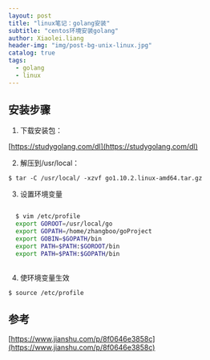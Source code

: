 ```yaml
---
layout: post
title: "linux笔记：golang安装"
subtitle: "centos环境安装golang"
author: Xiaolei.liang
header-img: "img/post-bg-unix-linux.jpg"
catalog: true
tags:
  - golang
  - linux
---
```


## 安装步骤
1. 下载安装包：

  [https://studygolang.com/dl](https://studygolang.com/dl)

2. 解压到/usr/local：

  ``$ tar -C /usr/local/ -xzvf go1.10.2.linux-amd64.tar.gz``

3. 设置环境变量

  ```sh

    $ vim /etc/profile
	export GOROOT=/usr/local/go
    export GOPATH=/home/zhangboo/goProject 
    export GOBIN=$GOPATH/bin
    export PATH=$PATH:$GOROOT/bin
    export PATH=$PATH:$GOPATH/bin
    
  ```

4. 使环境变量生效

  ``$ source /etc/profile``

## 参考
[https://www.jianshu.com/p/8f0646e3858c](https://www.jianshu.com/p/8f0646e3858c)
